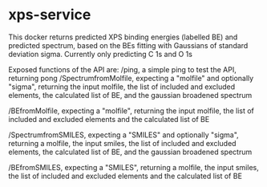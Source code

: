 # xps-service

This docker returns predicted XPS binding energies (labelled BE) and predicted spectrum, based on the BEs fitting with Gaussians of standard deviation sigma. Currently only predicting C 1s and O 1s

Exposed functions of the API are:
/ping, a simple ping to test the API, returning pong
/SpectrumfromMolfile, expecting a "molfile" and optionally "sigma", returning the input molfile, the list of included and excluded elements, the calculated list of BE, and the gaussian broadened spectrum

/BEfromMolfile, expecting a "molfile", returning the input molfile, the list of included and excluded elements and the calculated list of BE

/SpectrumfromSMILES, expecting a "SMILES" and optionally "sigma", returning a molfile, the input smiles, the list of included and excluded elements, the calculated list of BE, and the gaussian broadened spectrum

/BEfromSMILES, expecting a "SMILES", returning a molfile, the input smiles, the list of included and excluded elements and the calculated list of BE
